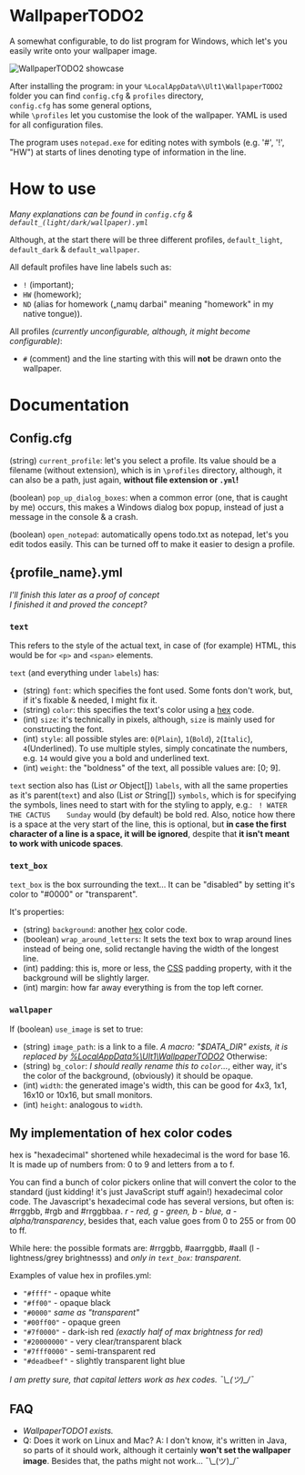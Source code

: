 # WallpaperTODO2
A somewhat configurable, to do list program for Windows, which let's you easily write onto your wallpaper image. 

![WallpaperTODO2 showcase](https://user-images.githubusercontent.com/56165675/223472235-e3d606e1-00ad-4849-a183-9d5207eba385.jpg)

After installing the program: in your `%LocalAppData%\Ult1\WallpaperTODO2` folder you can find `config.cfg` & `profiles` directory,  
`config.cfg` has some general options,  
while `\profiles` let you customise the look of the wallpaper. YAML is used for all configuration files.

The program uses `notepad.exe` for editing notes with symbols (e.g. '#', '!', "HW") at starts of lines denoting type of information in the line.

# How to use

*Many explanations can be found in `config.cfg` & `default_(light/dark/wallpaper).yml`*

Although, at the start there will be three different profiles, `default_light`, `default_dark` & `default_wallpaper`.

All default profiles have line labels such as:
  - `!`  (important); 
  - `HW` (homework); 
  - `ND` (alias for homework („namų darbai" meaning "homework" in my native tongue)).


All profiles *(currently unconfigurable, although, it might become configurable)*: 
  - `#` (comment) and the line starting with this will **not** be drawn onto the wallpaper.

# Documentation  
## Config.cfg

(string) `current_profile`: let's you select a profile. Its value should be a filename (without extension), which is in `\profiles` directory, although, it can also be a path, just again, **without file extension or `.yml`!**

(boolean) `pop_up_dialog_boxes`: when a common error (one, that is caught by me) occurs, this makes a Windows dialog box popup, instead of just a message in the console & a crash.

(boolean) `open_notepad`: automatically opens todo.txt as notepad, let's you edit todos easily. This can be turned off to make it easier to design a profile.

## {profile_name}.yml

*I'll finish this later as a proof of concept*  
*I finished it and proved the concept?*

### `text`

This refers to the style of the actual text, in case of (for example) HTML, this would be for `<p>` and `<span>` elements.

`text` (and everything under `labels`) has:
  - (string) `font`:  which specifies the font used. Some fonts don't work, but, if it's fixable & needed, I might fix it.
  - (string) `color`: this specifies the text's color using a [hex](#my-implementation-of-hex-color-codes) code.
  - (int) `size`:  it's technically in pixels, although, `size` is mainly used for constructing the font.
  - (int) `style`: all possible styles are: `0`(`Plain`), `1`(`Bold`), `2`(`Italic`), `4`(Underlined). To use multiple styles, simply concatinate the numbers, e.g. `14` would give you a bold and underlined text.
  - (int) `weight`: the "boldness" of the text, all possible values are: [0; 9].

`text` section also has (List<Map> *or* Object[]) `labels`, with all the same properties as it's parent(`text`) and also (List<String> *or* String[]) `symbols`, which is for specifying the symbols, lines need to start with for the styling to apply, e.g.: ` ! WATER THE CACTUS    Sunday` would (by default) be bold red. Also, notice how there is a space at the very start of the line, this is optional, but **in case the first character of a line is a space, it will be ignored**, despite that **it isn't meant to work with unicode spaces**.

### `text_box`

`text_box` is the box surrounding the text... It can be "disabled" by setting it's color to "#0000" or "transparent".

It's properties:
  - (string) `background`: another [hex](#my-implementation-of-hex-color-codes) color code.
  - (boolean) `wrap_around_letters`: It sets the text box to wrap around lines instead of being one, solid rectangle having the width of the longest line.
  - (int) padding: this is, more or less, the [CSS](https://en.wikipedia.org/wiki/CSS) padding property, with it the background will be slightly larger.
  - (int) margin: how far away everything is from the top left corner.
  
### `wallpaper`

If (boolean) `use_image` is set to true:
  - (string) `image_path`: is a link to a file. *A macro: "$DATA_DIR" exists, it is replaced by [%LocalAppData%\Ult1\WallpaperTODO2](https://api.yomomma.info/)*
Otherwise:
  - (string) `bg_color`: *I should really rename this to `color`...*, either way, it's the color of the background, (obviously) it should be opaque.
  - (int) `width`: the generated image's width, this can be good for 4x3, 1x1, 16x10 or 10x16, but small monitors.
  - (int) `height`: analogous to `width`.


## My implementation of hex color codes

hex is "hexadecimal" shortened while hexadecimal is the word for base 16. It is made up of numbers from: 0 to 9 and letters from a to f.

You can find a bunch of color pickers online that will convert the color to the standard (just kidding! it's just JavaScript stuff again!) hexadecimal color code.
The Javascript's hexadecimal code has several versions, but often is: #rrggbb, #rgb and #rrggbbaa. *r - red, g - green, b - blue, a - alpha/transparency*, besides that, each value goes from 0 to 255 or from 00 to ff.

While here: the possible formats are: #rrggbb, #aarrggbb, #aall (l - lightness/grey brightnesss) and *only in `text_box`: transparent*.

Examples of value hex in profiles.yml:
  - `"#ffff"` - opaque white
  - `"#ff00"` - opaque black
  - `"#0000"` *same as "transparent"*
  - `"#00ff00"` - opaque green
  - `"#7f0000"` - dark-ish red *(exactly half of max brightness for red)*
  - `"#20000000"` - very clear/transparent black
  - `"#7fff0000"` - semi-transparent red
  - `"#deadbeef"` - slightly transparent light blue
  
*I am pretty sure, that capital letters work as hex codes. ¯\\\_(ツ)\_/¯*


## FAQ

  - *WallpaperTODO1 exists.*
  - Q: Does it work on Linux and Mac?
    A: I don't know, it's written in Java, so parts of it should work, although it certainly __won't set the wallpaper image__. Besides that, the paths might not work... ¯\\\_(ツ)\_/¯


